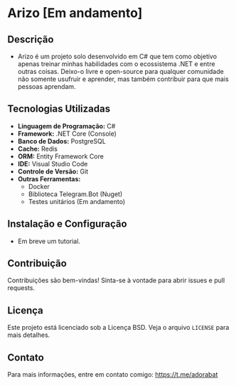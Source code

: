 # Arizo [Em andamento]

## Descrição
- Arizo é um projeto solo desenvolvido em C# que tem como objetivo apenas treinar minhas habilidades com o ecossistema .NET e entre outras coisas. Deixo-o livre e open-source para qualquer comunidade não somente usufruir e aprender, mas também contribuir para que mais pessoas aprendam.

## Tecnologias Utilizadas
- **Linguagem de Programação:** C#
- **Framework:** .NET Core (Console)
- **Banco de Dados:** PostgreSQL
- **Cache:** Redis
- **ORM:** Entity Framework Core
- **IDE:** Visual Studio Code
- **Controle de Versão:** Git
- **Outras Ferramentas:** 
    - Docker
    - Biblioteca Telegram.Bot (Nuget)
    - Testes unitários (Em andamento)

## Instalação e Configuração
- Em breve um tutorial.

## Contribuição
Contribuições são bem-vindas! Sinta-se à vontade para abrir issues e pull requests.

## Licença
Este projeto está licenciado sob a Licença BSD. Veja o arquivo `LICENSE` para mais detalhes.

## Contato
Para mais informações, entre em contato comigo: https://t.me/adorabat
